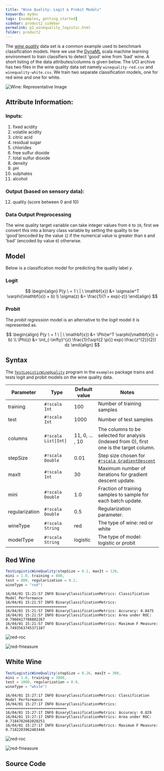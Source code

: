 ```yaml
---
title: "Wine Quality: Logit & Probit Models"
keywords: mydoc
tags: [examples, getting_started]
sidebar: product2_sidebar
permalink: p2_winequality_logistic.html
folder: product2
---
```


The [_wine quality_](https://archive.ics.uci.edu/ml/datasets/Wine+Quality) data set is a common example used to benchmark classification models. Here we use the [DynaML](mandar2812.github.io/DynaML) scala machine learning environment to train classifiers to detect 'good' wine from 'bad' wine. A short listing of the data attributes/columns is given below. The UCI archive has two files in the wine quality data set namely ```winequality-red.csv``` and ```winequality-white.csv```. We train two separate classification models, one for red wine and one for white.

![Wine: Representative Image](/images/wine.jpg)

## Attribute Information:

### Inputs:

1. fixed acidity
2. volatile acidity
3. citric acid
4. residual sugar
5. chlorides
6. free sulfur dioxide
7. total sulfur dioxide
8. density
9. pH
10. sulphates
11. alcohol

### Output (based on sensory data):

12. quality (score between 0 and 10)

### Data Output Preprocessing

The wine quality target variable can take integer values from `0` to `10`, first we convert this into a binary class variable by setting the quality to be 'good'(encoded by the value `1`) if the numerical value is greater than `6` and 'bad' (encoded by value `0`) otherwise.


## Model

Below is a classification model for predicting the quality label $y$.


### Logit

$$
\begin{align}
  P(y \ = 1 \ | \ \mathbf{x}) &= \sigma(w^T \varphi(\mathbf{x}) + b) \\
  \sigma(z) &= \frac{1}{1 + exp(-z)}
\end{align}
$$

### Probit

The _probit regression_ model is an alternative to the _logit_ model it is represented as.

$$
\begin{align}
  P(y \ = 1 \ | \ \mathbf{x}) &= \Phi(w^T \varphi(\mathbf{x}) + b) \\
  \Phi(z) &= \int_{-\infty}^{z} \frac{1}{\sqrt{2 \pi}} exp(-\frac{z^{2}}{2}) dz  
\end{align}
$$



## Syntax

The [```TestLogisticWineQuality```](https://transcendent-ai-labs.github.io/api_docs/DynaML/recent/dynaml-examples/index.html#io.github.mandar2812.dynaml.examples.TestLogisticWineQuality$) program in the ```examples``` package trains and tests logit and probit models on the wine quality data.

Parameter | Type | Default value |Notes
--------|-----------|-----------|------------|
training | `#!scala Int` | 100 | Number of training samples
test | `#!scala Int` | 1000 | Number of test samples
columns | `#!scala List[Int]` | 11, 0, ... , 10 | The columns to be selected for analysis (indexed from 0), first one is the target column.
stepSize | `#!scala Double` | 0.01 | Step size chosen for [`#!scala GradientDescent`](https://transcendent-ai-labs.github.io/api_docs/DynaML/recent/dynaml-core/index.html#io.github.mandar2812.dynaml.optimization.GradientDescent)
maxIt | `#!scala Int` | 30 | Maximum number of iterations for gradient descent update.
mini | `#!scala Double` | 1.0 | Fraction of training samples to sample for each batch update.
regularization | `#!scala Double` | 0.5 | Regularization parameter.
wineType | `#!scala String` | red | The type of wine: red or white
modelType | `#!scala String` | logistic | The type of model: logistic or probit


## Red Wine


```scala
TestLogisticWineQuality(stepSize = 0.2, maxIt = 120,
mini = 1.0, training = 800,
test = 800, regularization = 0.2,
wineType = "red")
```

```
16/04/01 15:21:57 INFO BinaryClassificationMetrics: Classification Model Performance
16/04/01 15:21:57 INFO BinaryClassificationMetrics: ============================
16/04/01 15:21:57 INFO BinaryClassificationMetrics: Accuracy: 0.8475
16/04/01 15:21:57 INFO BinaryClassificationMetrics: Area under ROC: 0.7968417788802267
16/04/01 15:21:57 INFO BinaryClassificationMetrics: Maximum F Measure: 0.7493563745371187
```

![red-roc](/images/red-wine-logistic-roc.png)

![red-fmeasure](/images/red-wine-logistic-fmeasure.png)


## White Wine


```scala
TestLogisticWineQuality(stepSize = 0.26, maxIt = 300,
mini = 1.0, training = 3800,
test = 1000, regularization = 0.0,
wineType = "white")
```

```
16/04/01 15:27:17 INFO BinaryClassificationMetrics: Classification Model Performance
16/04/01 15:27:17 INFO BinaryClassificationMetrics: ============================
16/04/01 15:27:17 INFO BinaryClassificationMetrics: Accuracy: 0.829
16/04/01 15:27:17 INFO BinaryClassificationMetrics: Area under ROC: 0.7184782682020251
16/04/01 15:27:17 INFO BinaryClassificationMetrics: Maximum F Measure: 0.7182203962483446
```



![red-roc](/images/white-wine-logistic-roc.png)

![red-fmeasure](/images/white-wine-logistic-fmeasure.png)

## Source Code

<script src="https://gist.github.com/mandar2812/b309d5c26b5aba9c84415d2f7cd6d913.js"></script>
